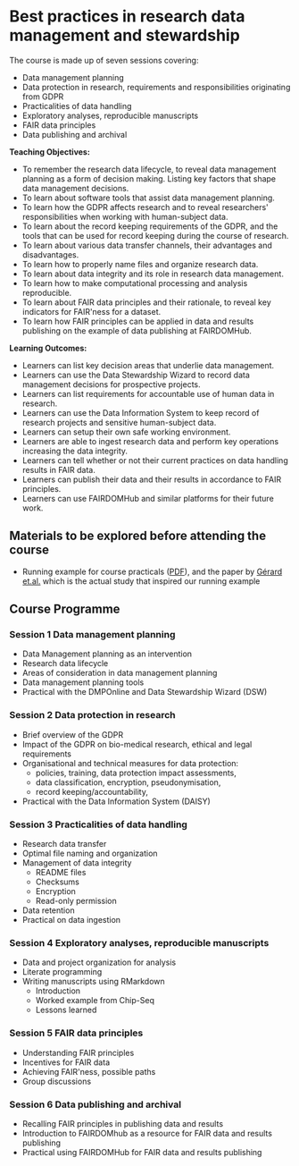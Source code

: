 # Best practices in research data management and stewardship

The course is made up of seven sessions covering:

* Data management planning
* Data protection in research, requirements and responsibilities originating from GDPR
* Practicalities of data handling
* Exploratory analyses, reproducible manuscripts
* FAIR data principles
* Data publishing and archival

**Teaching Objectives:**

* To remember the research data lifecycle, to reveal data management planning as a form of decision making. Listing key factors that shape data management decisions.
* To learn about software tools that assist data management planning.
* To learn how the GDPR affects research and to reveal researchers' responsibilities when working with human-subject data.
* To learn about the record keeping requirements of the GDPR, and the tools that can be used for record keeping during the course of research.
* To learn about various data transfer channels, their advantages and disadvantages.
* To learn how to properly name files and organize research data.
* To learn about data integrity and its role in research data management.
* To learn how to make computational processing and analysis reproducible.
* To learn about FAIR data principles and their rationale, to reveal key indicators for FAIR'ness for a dataset.
* To learn how FAIR principles can be applied in data and results publishing on the example of data publishing at FAIRDOMHub.

**Learning Outcomes:**

* Learners can list key decision areas that underlie data management.
* Learners can use the Data Stewardship Wizard to record data management decisions for prospective projects.
* Learners can list requirements for accountable use of human data in research.
* Learners can use the Data Information System to keep record of research projects and sensitive human-subject data.
* Learners can setup their own safe working environment.
* Learners are able to ingest research data and perform key operations increasing the data integrity.
* Learners can tell whether or not their current practices on data handling results in FAIR data.
* Learners can publish their data and their results in accordance to FAIR principles.
* Learners can use FAIRDOMHub and similar platforms for their future work.

## Materials to be explored before attending the course

* Running example for course practicals ([PDF](resources/DM-DP_RunningExample.pdf)), and the paper by [Gérard et.al.](https://www.ncbi.nlm.nih.gov/pmc/articles/PMC6380961/) which is the actual study that inspired our running example

## Course Programme

### Session 1 Data management planning

* Data Management planning as an intervention
* Research data lifecycle
* Areas of consideration in data management planning
* Data management planning tools
* Practical with the DMPOnline and Data Stewardship Wizard (DSW)

### Session 2 Data protection in research

* Brief overview of the GDPR
* Impact of the GDPR on bio-medical research, ethical and legal requirements
* Organisational and technical measures for data protection:
  * policies, training, data protection impact assessments,
  * data classification, encryption, pseudonymisation,
  * record keeping/accountability,
* Practical with the Data Information System (DAISY)

### Session 3 Practicalities of data handling

* Research data transfer
* Optimal file naming and organization
* Management of data integrity
  * README files
  * Checksums
  * Encryption
  * Read-only permission
* Data retention
* Practical on data ingestion

### Session 4 Exploratory analyses, reproducible manuscripts

* Data and project organization for analysis
* Literate programming
* Writing manuscripts using RMarkdown
  * Introduction
  * Worked example from Chip-Seq
  * Lessons learned

### Session 5 FAIR data principles

* Understanding FAIR principles
* Incentives for FAIR data
* Achieving FAIR'ness, possible paths
* Group discussions

### Session 6 Data publishing and archival

* Recalling FAIR principles in publishing data and results
* Introduction to FAIRDOMhub as a resource for FAIR data and results publishing
* Practical using FAIRDOMHub for FAIR data and results publishing
